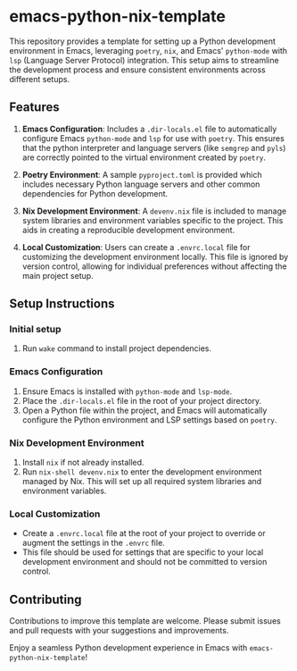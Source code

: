 # emacs-python-nix-template

This repository provides a template for setting up a Python development environment in Emacs, leveraging `poetry`, `nix`, and Emacs' `python-mode` with `lsp` (Language Server Protocol) integration. This setup aims to streamline the development process and ensure consistent environments across different setups.

## Features

1. **Emacs Configuration**: Includes a `.dir-locals.el` file to automatically configure Emacs `python-mode` and `lsp` for use with `poetry`. This ensures that the python interpreter and language servers (like `semgrep` and `pyls`) are correctly pointed to the virtual environment created by `poetry`.

2. **Poetry Environment**: A sample `pyproject.toml` is provided which includes necessary Python language servers and other common dependencies for Python development.

3. **Nix Development Environment**: A `devenv.nix` file is included to manage system libraries and environment variables specific to the project. This aids in creating a reproducible development environment.

4. **Local Customization**: Users can create a `.envrc.local` file for customizing the development environment locally. This file is ignored by version control, allowing for individual preferences without affecting the main project setup.

## Setup Instructions

### Initial setup

1. Run `wake` command to install project dependencies.

### Emacs Configuration

1. Ensure Emacs is installed with `python-mode` and `lsp-mode`.
2. Place the `.dir-locals.el` file in the root of your project directory.
3. Open a Python file within the project, and Emacs will automatically configure the Python environment and LSP settings based on `poetry`.

### Nix Development Environment

1. Install `nix` if not already installed.
2. Run `nix-shell devenv.nix` to enter the development environment managed by Nix. This will set up all required system libraries and environment variables.

### Local Customization

- Create a `.envrc.local` file at the root of your project to override or augment the settings in the `.envrc` file.
- This file should be used for settings that are specific to your local development environment and should not be committed to version control.

## Contributing

Contributions to improve this template are welcome. Please submit issues and pull requests with your suggestions and improvements.

Enjoy a seamless Python development experience in Emacs with `emacs-python-nix-template`!
